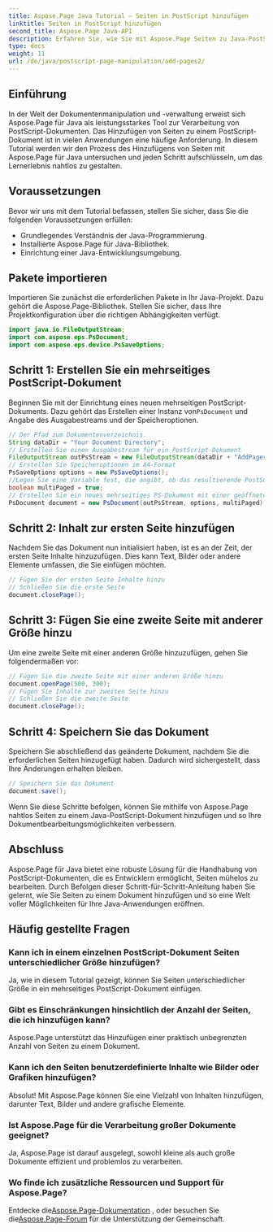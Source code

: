 ```yaml
---
title: Aspose.Page Java Tutorial – Seiten in PostScript hinzufügen
linktitle: Seiten in PostScript hinzufügen
second_title: Aspose.Page Java-API
description: Erfahren Sie, wie Sie mit Aspose.Page Seiten zu Java-PostScript-Dokumenten hinzufügen. Befolgen Sie unsere Schritt-für-Schritt-Anleitung für eine reibungslose Dokumentenbearbeitung.
type: docs
weight: 11
url: /de/java/postscript-page-manipulation/add-pages2/
---
```

## Einführung
In der Welt der Dokumentenmanipulation und -verwaltung erweist sich Aspose.Page für Java als leistungsstarkes Tool zur Verarbeitung von PostScript-Dokumenten. Das Hinzufügen von Seiten zu einem PostScript-Dokument ist in vielen Anwendungen eine häufige Anforderung. In diesem Tutorial werden wir den Prozess des Hinzufügens von Seiten mit Aspose.Page für Java untersuchen und jeden Schritt aufschlüsseln, um das Lernerlebnis nahtlos zu gestalten.
## Voraussetzungen
Bevor wir uns mit dem Tutorial befassen, stellen Sie sicher, dass Sie die folgenden Voraussetzungen erfüllen:
- Grundlegendes Verständnis der Java-Programmierung.
- Installierte Aspose.Page für Java-Bibliothek.
- Einrichtung einer Java-Entwicklungsumgebung.
## Pakete importieren
Importieren Sie zunächst die erforderlichen Pakete in Ihr Java-Projekt. Dazu gehört die Aspose.Page-Bibliothek. Stellen Sie sicher, dass Ihre Projektkonfiguration über die richtigen Abhängigkeiten verfügt.
```java
import java.io.FileOutputStream;
import com.aspose.eps.PsDocument;
import com.aspose.eps.device.PsSaveOptions;
```
## Schritt 1: Erstellen Sie ein mehrseitiges PostScript-Dokument
 Beginnen Sie mit der Einrichtung eines neuen mehrseitigen PostScript-Dokuments. Dazu gehört das Erstellen einer Instanz von`PsDocument` und Angabe des Ausgabestreams und der Speicheroptionen.
```java
// Der Pfad zum Dokumentenverzeichnis.
String dataDir = "Your Document Directory";
// Erstellen Sie einen Ausgabestream für ein PostScript-Dokument
FileOutputStream outPsStream = new FileOutputStream(dataDir + "AddPages2_outPS.ps");
// Erstellen Sie Speicheroptionen im A4-Format
PsSaveOptions options = new PsSaveOptions();
//Legen Sie eine Variable fest, die angibt, ob das resultierende PostScript-Dokument mehrseitig ist
boolean multiPaged = true;
// Erstellen Sie ein neues mehrseitiges PS-Dokument mit einer geöffneten Seite
PsDocument document = new PsDocument(outPsStream, options, multiPaged);
```
## Schritt 2: Inhalt zur ersten Seite hinzufügen
Nachdem Sie das Dokument nun initialisiert haben, ist es an der Zeit, der ersten Seite Inhalte hinzuzufügen. Dies kann Text, Bilder oder andere Elemente umfassen, die Sie einfügen möchten.
```java
// Fügen Sie der ersten Seite Inhalte hinzu
// Schließen Sie die erste Seite
document.closePage();
```
## Schritt 3: Fügen Sie eine zweite Seite mit anderer Größe hinzu
Um eine zweite Seite mit einer anderen Größe hinzuzufügen, gehen Sie folgendermaßen vor:
```java
// Fügen Sie die zweite Seite mit einer anderen Größe hinzu
document.openPage(500, 300);
// Fügen Sie Inhalte zur zweiten Seite hinzu
// Schließen Sie die zweite Seite
document.closePage();
```
## Schritt 4: Speichern Sie das Dokument
Speichern Sie abschließend das geänderte Dokument, nachdem Sie die erforderlichen Seiten hinzugefügt haben. Dadurch wird sichergestellt, dass Ihre Änderungen erhalten bleiben.
```java
// Speichern Sie das Dokument
document.save();
```
Wenn Sie diese Schritte befolgen, können Sie mithilfe von Aspose.Page nahtlos Seiten zu einem Java-PostScript-Dokument hinzufügen und so Ihre Dokumentbearbeitungsmöglichkeiten verbessern.
## Abschluss
Aspose.Page für Java bietet eine robuste Lösung für die Handhabung von PostScript-Dokumenten, die es Entwicklern ermöglicht, Seiten mühelos zu bearbeiten. Durch Befolgen dieser Schritt-für-Schritt-Anleitung haben Sie gelernt, wie Sie Seiten zu einem Dokument hinzufügen und so eine Welt voller Möglichkeiten für Ihre Java-Anwendungen eröffnen.
## Häufig gestellte Fragen
### Kann ich in einem einzelnen PostScript-Dokument Seiten unterschiedlicher Größe hinzufügen?
Ja, wie in diesem Tutorial gezeigt, können Sie Seiten unterschiedlicher Größe in ein mehrseitiges PostScript-Dokument einfügen.
### Gibt es Einschränkungen hinsichtlich der Anzahl der Seiten, die ich hinzufügen kann?
Aspose.Page unterstützt das Hinzufügen einer praktisch unbegrenzten Anzahl von Seiten zu einem Dokument.
### Kann ich den Seiten benutzerdefinierte Inhalte wie Bilder oder Grafiken hinzufügen?
Absolut! Mit Aspose.Page können Sie eine Vielzahl von Inhalten hinzufügen, darunter Text, Bilder und andere grafische Elemente.
### Ist Aspose.Page für die Verarbeitung großer Dokumente geeignet?
Ja, Aspose.Page ist darauf ausgelegt, sowohl kleine als auch große Dokumente effizient und problemlos zu verarbeiten.
### Wo finde ich zusätzliche Ressourcen und Support für Aspose.Page?
 Entdecke die[Aspose.Page-Dokumentation](https://reference.aspose.com/page/java/) , oder besuchen Sie die[Aspose.Page-Forum](https://forum.aspose.com/c/page/39) für die Unterstützung der Gemeinschaft.